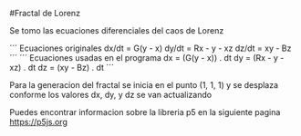 #Fractal de Lorenz

Se tomo las ecuaciones diferenciales del caos de Lorenz

´´´
Ecuaciones originales
	dx/dt = G(y - x)
	dy/dt = Rx - y - xz
	dz/dt = xy - Bz
´´´
´´´
Ecuaciones usadas en el programa
	dx = (G(y - x)) . dt
	dy = (Rx - y - xz) . dt
	dz = (xy - Bz) . dt
´´´

Para la generacion del fractal se inicia en el punto (1, 1, 1)
y se desplaza conforme los valores dx, dy, y dz se van actualizando



Puedes encontrar informacion sobre la libreria p5 en la siguiente pagina
https://p5js.org